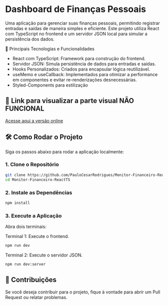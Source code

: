 # Dashboard de Finanças Pessoais

Uma aplicação para gerenciar suas finanças pessoais, permitindo registrar entradas e saídas de maneira simples e eficiente. Este projeto utiliza React com TypeScript no frontend e um servidor JSON local para simular a persistência dos dados.

🧩 Principais Tecnologias e Funcionalidades
- React com TypeScript: Framework para construção do frontend.                      
- Servidor JSON: Simula persistência de dados para entradas e saídas.              
- Hooks Personalizados: Criados para encapsular lógica reutilizável.  
- useMemo e useCallback: Implementados para otimizar a performance em componentes e evitar re-renderizações desnecessárias.
- Styled-Components para estilização

## 🚀 Link para visualizar a parte visual NÃO FUNCIONAL
[Acesse aqui a versão online](https://monitor-financeiro-react-ts.vercel.app/)


## 🛠️ Como Rodar o Projeto

Siga os passos abaixo para rodar a aplicação localmente:

### 1. Clone o Repositório

```bash
git clone https://github.com/PauloCesarRodrigues/Monitor-Financeiro-ReactTS.git
cd Monitor-Financeiro-ReactTS
```

### 2. Instale as Dependências

```bash
npm install
```

### 3. Execute a Aplicação
  Abra dois terminais:

  Terminal 1: Execute o frontend.

```bash
npm run dev
```

  Terminal 2: Execute o servidor JSON.
```bash
npm run dev:server
```


## 🤝 Contribuições

Se você deseja contribuir para o projeto, fique à vontade para abrir um Pull Request ou relatar problemas.
